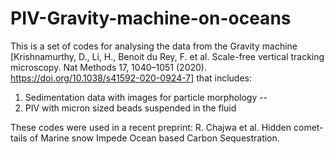 # PIV-Gravity-machine-on-oceans
This is a set of codes for analysing the data from the Gravity machine [Krishnamurthy, D., Li, H., Benoit du Rey, F. et al. Scale-free vertical tracking microscopy. Nat Methods 17, 1040–1051 (2020). https://doi.org/10.1038/s41592-020-0924-7] that includes:
1) Sedimentation data with images for particle morphology
 -- 
2) PIV with micron sized beads suspended in the fluid

These codes were used in a recent preprint: R. Chajwa et al. Hidden comet-tails of Marine snow Impede Ocean based Carbon Sequestration.
